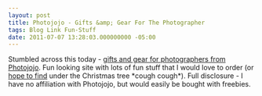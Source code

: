 ```yaml
---
layout: post
title: Photojojo - Gifts &amp; Gear For The Photographer
tags: Blog Link Fun-Stuff 
date: 2011-07-07 13:28:03.000000000 -05:00
---
```

<p>Stumbled across this today - <a href="http://photojojo.com/store/">gifts and gear for photographers from Photojojo</a>.  Fun looking site with lots of fun stuff that I would love to order (or <a href="http://photojojo.com/store/awesomeness/camera-lens-mug/">hope to find</a> under the Christmas tree *cough cough*).    Full disclosure - I have no affiliation with Photojojo, but would easily be bought with freebies.</p>
